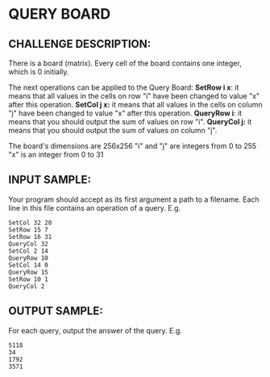 QUERY BOARD
===========

CHALLENGE DESCRIPTION:
----------------------


There is a board (matrix). Every cell of the board contains one integer, which is 0 initially. 

The next operations can be applied to the Query Board: 
**SetRow i x**: it means that all values in the cells on row "i" have been changed to value "x" after this operation. 
**SetCol j x:** it means that all values in the cells on column "j" have been changed to value "x" after this operation. 
**QueryRow i**: it means that you should output the sum of values on row "i". 
**QueryCol j:** it means that you should output the sum of values on column "j". 

The board's dimensions are 256x256 
"i" and "j" are integers from 0 to 255 
"x" is an integer from 0 to 31 

INPUT SAMPLE:
-------------

Your program should accept as its first argument a path to a filename. Each line in this file contains an operation of a query. E.g.

	SetCol 32 20
	SetRow 15 7
	SetRow 16 31
	QueryCol 32
	SetCol 2 14
	QueryRow 10
	SetCol 14 0
	QueryRow 15
	SetRow 10 1
	QueryCol 2

OUTPUT SAMPLE:
--------------

For each query, output the answer of the query. E.g.

	5118
	34
	1792
	3571